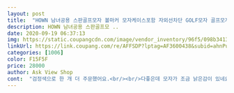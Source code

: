 ```yaml
---
layout: post 
title:  "HOWN 남녀공용 스판골프모자 볼마커 모자케이스포함 자외선차단 GOLF모자 골프모자, 화이트" 
description: HOWN 남녀공용 스판골프모 ..
date: 2020-09-19 06:37:13 
img: https://static.coupangcdn.com/image/vendor_inventory/96f5/098b341326778be42661dbb8fe29600cfdc3f5a5ddc8f4c064c38af6330a.jpg 
linkUrl: https://link.coupang.com/re/AFFSDP?lptag=AF3600438&subid=ahnPublicAsk&pageKey=1825491225&itemId=3106083035&vendorItemId=71093849692&traceid=V0-113-59298712479ff1ba 
categories: [1006] 
color: F15F5F 
price: 28000 
author: Ask View Shop 
cont:  "검정색으로 한 개 더 주문했어요.<br/><br/>다좋은데 모자가 조금 낡은감이 있네요 버클색도 탁하고<br/>디자인도 세련되고 깔끔해요.<br/><br/>진짜 품질이 좋아서 깜짝 놀랐어요.<br/> 너무 잘 만든 모자인 것 같아요.<br/> 국내산에 포장까지 완벽<br/>흰색이라 세탁 후 색바램을 걱정했는데  변질없고 재질도 고급스러움.<br/><br/>" 
---
```

